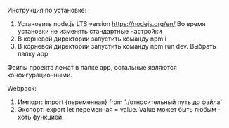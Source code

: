 Инструкция по установке:
1) Установить node.js LTS version https://nodejs.org/en/ Во время установки не изменять стандартные настройки
2) В корневой директории запустить команду npm i
3) В корневой директории запустить команду npm run dev. Выбрать папку app

Файлы проекта лежат в папке app, остальные являются конфигурационными.

Webpack:
  1) Импорт: import {переменная} from './относительный путь до файла'
  2) Экспорт: export let переменная = value. Value может быть любым - хоть функцией.
    

